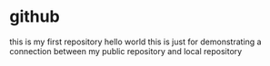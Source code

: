 # github
this is my first repository
hello world
this is just for demonstrating a connection between my public repository and local repository
